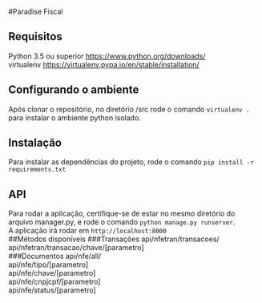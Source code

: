 #Paradise Fiscal

## Requisitos ##
Python 3.5 ou superior https://www.python.org/downloads/  
virtualenv https://virtualenv.pypa.io/en/stable/installation/  

## Configurando o ambiente ##
Após clonar o repositório, no diretório /src rode o comando `virtualenv .` para instalar o ambiente python isolado.  

## Instalação ##
Para instalar as dependências do projeto, rode o comando `pip install -r requirements.txt`  

## API ##
Para rodar a aplicação, certifique-se de estar no mesmo diretório do arquivo manager.py, e rode o comando `python manage.py runserver`.  
A aplicação irá rodar em `http://localhost:8000`  
##Métodos disponíveis
###Transações
api/nfetran/transacoes/  
api/nfetran/transacao/chave/[parametro]  
###Documentos
api/nfe/all/  
api/nfe/tipo/[parametro]  
api/nfe/chave/[parametro]  
api/nfe/cnpjcpf/[parametro]  
api/nfe/status/[parametro]  